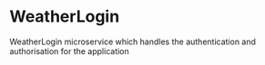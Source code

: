 # WeatherLogin

WeatherLogin microservice which handles the authentication and authorisation for the application
